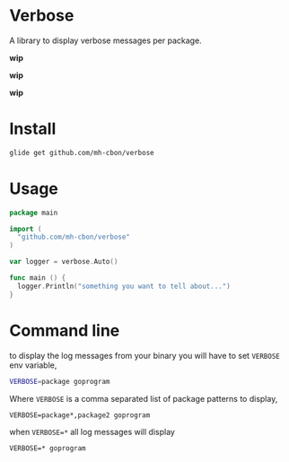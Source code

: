 # Verbose

A library to display verbose messages per package.

__wip__

__wip__

__wip__


# Install

```sh
glide get github.com/mh-cbon/verbose
```

# Usage

```go
package main

import (
  "github.com/mh-cbon/verbose"
)

var logger = verbose.Auto()

func main () {
  logger.Println("something you want to tell about...")
}
```

# Command line

to display the log messages from your binary you will have to set `VERBOSE` env variable,

```sh
VERBOSE=package goprogram
```

Where `VERBOSE` is a comma separated list of package patterns to display,

```
VERBOSE=package*,package2 goprogram
```

when `VERBOSE=*` all log messages will display

```
VERBOSE=* goprogram
```
